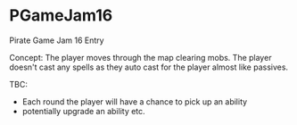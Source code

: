 # PGameJam16
Pirate Game Jam 16 Entry

Concept:
The player moves through the map clearing mobs.  The player doesn't cast any spells as they auto cast for the player almost like passives.  

TBC:
- Each round the player will have a chance to pick up an ability
- potentially upgrade an ability etc.

